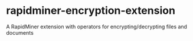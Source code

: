 rapidminer-encryption-extension
===============================

A RapidMiner extension with operators for encrypting/decrypting files and documents
